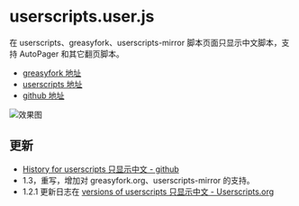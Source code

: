 userscripts.user.js
=====================

在 userscripts、greasyfork、userscripts-mirror 脚本页面只显示中文脚本，支持 AutoPager 和其它翻页脚本。

- [greasyfork 地址](https://greasyfork.org/scripts/305-userscripts-%E5%8F%AA%E6%98%BE%E7%A4%BA%E4%B8%AD%E6%96%87)
- [userscripts 地址](http://userscripts.org/scripts/show/165568)
- [github 地址](https://github.com/ywzhaiqi/userscript/tree/master/userscripts%20%E5%8F%AA%E6%98%BE%E7%A4%BA%E4%B8%AD%E6%96%87)

![效果图](http://tivohd1277.photobucket.com/albums/y489/ywzhaiqi/userscripts62117684811A672C_zps3ed4d832.png?t=1366630129)

更新
----

- [History for userscripts 只显示中文 - github](https://github.com/ywzhaiqi/userscript/commits/master/userscripts%20%E5%8F%AA%E6%98%BE%E7%A4%BA%E4%B8%AD%E6%96%87)
- 1.3，重写，增加对 greasyfork.org、userscripts-mirror 的支持。
- 1.2.1 更新日志在 [versions of userscripts 只显示中文 - Userscripts.org](http://userscripts-mirror.org/scripts/versions/165568.html)